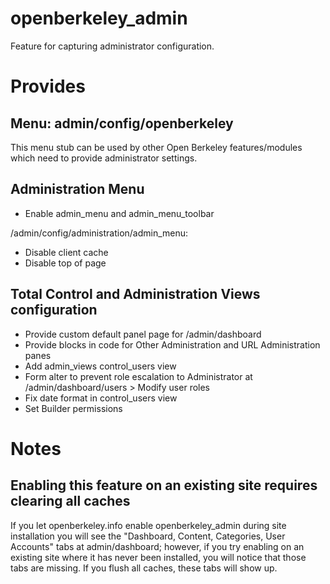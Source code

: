 # openberkeley_admin #


Feature for capturing administrator configuration.

# Provides #

## Menu: admin/config/openberkeley ##

This menu stub can be used by other Open Berkeley features/modules which need to
provide administrator settings.

## Administration Menu ##

* Enable admin_menu and admin_menu_toolbar

/admin/config/administration/admin_menu:
* Disable client cache
* Disable top of page

## Total Control and Administration Views configuration ##

* Provide custom default panel page for /admin/dashboard
* Provide blocks in code for Other Administration and URL Administration panes
* Add admin_views control_users view
* Form alter to prevent role escalation to Administrator at /admin/dashboard/users > Modify user roles
* Fix date format in control_users view
* Set Builder permissions

# Notes #

## Enabling this feature on an existing site requires clearing all caches ##

If you let openberkeley.info enable openberkeley\_admin during site installation you will see the "Dashboard, Content, Categories, User Accounts" tabs at admin/dashboard; however, if you try enabling on an existing site where it has never been installed, you will notice that those tabs are missing. If you flush all caches, these tabs will show up.
